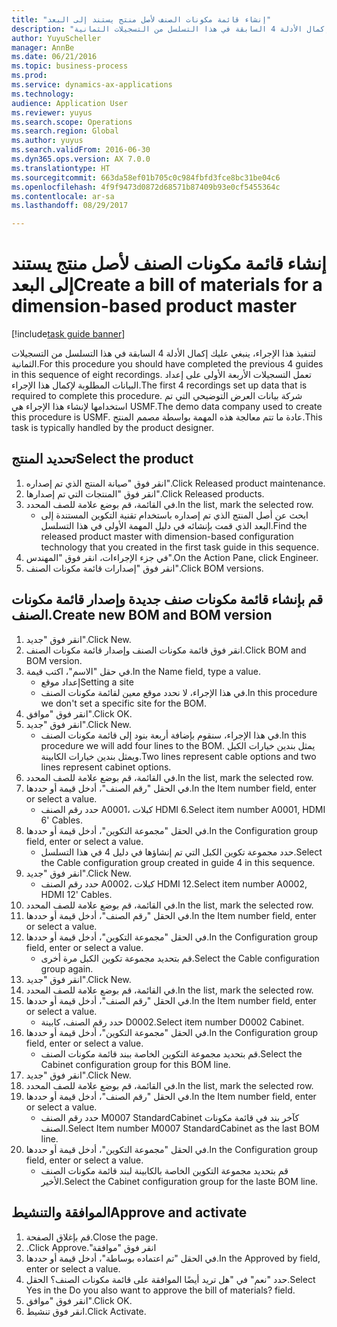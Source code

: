 ```yaml
--- 
title: "إنشاء قائمة مكونات الصنف لأصل منتج يستند إلى البعد"
description: "لتنفيذ هذا الإجراء، ينبغي عليك إكمال الأدلة 4 السابقة في هذا التسلسل من التسجيلات الثمانية."
author: YuyuScheller
manager: AnnBe
ms.date: 06/21/2016
ms.topic: business-process
ms.prod: 
ms.service: dynamics-ax-applications
ms.technology: 
audience: Application User
ms.reviewer: yuyus
ms.search.scope: Operations
ms.search.region: Global
ms.author: yuyus
ms.search.validFrom: 2016-06-30
ms.dyn365.ops.version: AX 7.0.0
ms.translationtype: HT
ms.sourcegitcommit: 663da58ef01b705c0c984fbfd3fce8bc31be04c6
ms.openlocfilehash: 4f9f9473d0872d68571b87409b93e0cf5455364c
ms.contentlocale: ar-sa
ms.lasthandoff: 08/29/2017

---
```

# <a name="create-a-bill-of-materials-for-a-dimension-based-product-master"></a><span data-ttu-id="f9f5d-103">إنشاء قائمة مكونات الصنف لأصل منتج يستند إلى البعد</span><span class="sxs-lookup"><span data-stu-id="f9f5d-103">Create a bill of materials for a dimension-based product master</span></span>

[!include[task guide banner](../../includes/task-guide-banner.md)]

<span data-ttu-id="f9f5d-104">لتنفيذ هذا الإجراء، ينبغي عليك إكمال الأدلة 4 السابقة في هذا التسلسل من التسجيلات الثمانية.</span><span class="sxs-lookup"><span data-stu-id="f9f5d-104">For this procedure you should have completed the previous 4 guides in this sequence of eight recordings.</span></span> <span data-ttu-id="f9f5d-105">تعمل التسجيلات الأربعة الأولى على إعداد البيانات المطلوبة لإكمال هذا الإجراء.</span><span class="sxs-lookup"><span data-stu-id="f9f5d-105">The first 4 recordings set up data that is required to complete this procedure.</span></span> <span data-ttu-id="f9f5d-106">شركة بيانات العرض التوضيحي التي تم استخدامها لإنشاء هذا الإجراء هي USMF.</span><span class="sxs-lookup"><span data-stu-id="f9f5d-106">The demo data company used to create this procedure is USMF.</span></span> <span data-ttu-id="f9f5d-107">عادة ما تتم معالجة هذه المهمة بواسطة مصمم المنتج.</span><span class="sxs-lookup"><span data-stu-id="f9f5d-107">This task is typically handled by the product designer.</span></span>


## <a name="select-the-product"></a><span data-ttu-id="f9f5d-108">تحديد المنتج</span><span class="sxs-lookup"><span data-stu-id="f9f5d-108">Select the product</span></span>
1. <span data-ttu-id="f9f5d-109">انقر فوق "صيانة المنتج الذي تم إصداره".</span><span class="sxs-lookup"><span data-stu-id="f9f5d-109">Click Released product maintenance.</span></span>
2. <span data-ttu-id="f9f5d-110">انقر فوق "المنتجات التي تم إصدارها".</span><span class="sxs-lookup"><span data-stu-id="f9f5d-110">Click Released products.</span></span>
3. <span data-ttu-id="f9f5d-111">في القائمة، قم بوضع علامة للصف المحدد.</span><span class="sxs-lookup"><span data-stu-id="f9f5d-111">In the list, mark the selected row.</span></span>
    * <span data-ttu-id="f9f5d-112">ابحث عن أصل المنتج الذي تم إصداره باستخدام تقنية التكوين المستندة إلى البعد الذي قمت بإنشائه في دليل المهمة الأولى في هذا التسلسل.</span><span class="sxs-lookup"><span data-stu-id="f9f5d-112">Find the released product master with dimension-based configuration technology that you created in the first task guide in this sequence.</span></span>  
4. <span data-ttu-id="f9f5d-113">في جزء الإجراءات، انقر فوق "المهندس".</span><span class="sxs-lookup"><span data-stu-id="f9f5d-113">On the Action Pane, click Engineer.</span></span>
5. <span data-ttu-id="f9f5d-114">انقر فوق "إصدارات قائمة مكونات الصنف".</span><span class="sxs-lookup"><span data-stu-id="f9f5d-114">Click BOM versions.</span></span>

## <a name="create-new-bom-and-bom-version"></a><span data-ttu-id="f9f5d-115">قم بإنشاء قائمة مكونات صنف جديدة وإصدار قائمة مكونات الصنف.</span><span class="sxs-lookup"><span data-stu-id="f9f5d-115">Create new BOM and BOM version</span></span>
1. <span data-ttu-id="f9f5d-116">انقر فوق "جديد".</span><span class="sxs-lookup"><span data-stu-id="f9f5d-116">Click New.</span></span>
2. <span data-ttu-id="f9f5d-117">انقر فوق قائمة مكونات الصنف وإصدار قائمة مكونات الصنف.</span><span class="sxs-lookup"><span data-stu-id="f9f5d-117">Click BOM and BOM version.</span></span>
3. <span data-ttu-id="f9f5d-118">في حقل "الاسم"، اكتب قيمة.</span><span class="sxs-lookup"><span data-stu-id="f9f5d-118">In the Name field, type a value.</span></span>
    * <span data-ttu-id="f9f5d-119">إعداد موقع</span><span class="sxs-lookup"><span data-stu-id="f9f5d-119">Setting a site</span></span>  
    * <span data-ttu-id="f9f5d-120">في هذا الإجراء، لا نحدد موقع معين لقائمة مكونات الصنف.</span><span class="sxs-lookup"><span data-stu-id="f9f5d-120">In this procedure we don't set a specific site for the BOM.</span></span>  
4. <span data-ttu-id="f9f5d-121">انقر فوق "موافق".</span><span class="sxs-lookup"><span data-stu-id="f9f5d-121">Click OK.</span></span>
5. <span data-ttu-id="f9f5d-122">انقر فوق "جديد".</span><span class="sxs-lookup"><span data-stu-id="f9f5d-122">Click New.</span></span>
    * <span data-ttu-id="f9f5d-123">في هذا الإجراء، سنقوم بإضافة أربعة بنود إلى قائمة مكونات الصنف.</span><span class="sxs-lookup"><span data-stu-id="f9f5d-123">In this procedure we will add four lines to the BOM.</span></span> <span data-ttu-id="f9f5d-124">يمثل بندين خيارات الكبل ويمثل بندين خيارات الكابينة.</span><span class="sxs-lookup"><span data-stu-id="f9f5d-124">Two lines represent cable options and two lines represent cabinet options.</span></span>  
6. <span data-ttu-id="f9f5d-125">في القائمة، قم بوضع علامة للصف المحدد.</span><span class="sxs-lookup"><span data-stu-id="f9f5d-125">In the list, mark the selected row.</span></span>
7. <span data-ttu-id="f9f5d-126">في الحقل "رقم الصنف"، أدخل قيمة أو حددها.</span><span class="sxs-lookup"><span data-stu-id="f9f5d-126">In the Item number field, enter or select a value.</span></span>
    * <span data-ttu-id="f9f5d-127">حدد رقم الصنف A0001، كبلات HDMI 6.</span><span class="sxs-lookup"><span data-stu-id="f9f5d-127">Select item number A0001, HDMI 6' Cables.</span></span>  
8. <span data-ttu-id="f9f5d-128">في الحقل "مجموعة التكوين"، أدخل قيمة أو حددها.</span><span class="sxs-lookup"><span data-stu-id="f9f5d-128">In the Configuration group field, enter or select a value.</span></span>
    * <span data-ttu-id="f9f5d-129">حدد مجموعة تكوين الكبل التي تم إنشاؤها في دليل 4 في هذا التسلسل.</span><span class="sxs-lookup"><span data-stu-id="f9f5d-129">Select the Cable configuration group created in guide 4 in this sequence.</span></span>  
9. <span data-ttu-id="f9f5d-130">انقر فوق "جديد".</span><span class="sxs-lookup"><span data-stu-id="f9f5d-130">Click New.</span></span>
    * <span data-ttu-id="f9f5d-131">حدد رقم الصنف A0002، كبلات HDMI 12.</span><span class="sxs-lookup"><span data-stu-id="f9f5d-131">Select item number A0002, HDMI 12' Cables.</span></span>  
10. <span data-ttu-id="f9f5d-132">في القائمة، قم بوضع علامة للصف المحدد.</span><span class="sxs-lookup"><span data-stu-id="f9f5d-132">In the list, mark the selected row.</span></span>
11. <span data-ttu-id="f9f5d-133">في الحقل "رقم الصنف"، أدخل قيمة أو حددها.</span><span class="sxs-lookup"><span data-stu-id="f9f5d-133">In the Item number field, enter or select a value.</span></span>
12. <span data-ttu-id="f9f5d-134">في الحقل "مجموعة التكوين"، أدخل قيمة أو حددها.</span><span class="sxs-lookup"><span data-stu-id="f9f5d-134">In the Configuration group field, enter or select a value.</span></span>
    * <span data-ttu-id="f9f5d-135">قم بتحديد مجموعة تكوين الكبل مرة أخرى.</span><span class="sxs-lookup"><span data-stu-id="f9f5d-135">Select the Cable configuration group again.</span></span>  
13. <span data-ttu-id="f9f5d-136">انقر فوق "جديد".</span><span class="sxs-lookup"><span data-stu-id="f9f5d-136">Click New.</span></span>
14. <span data-ttu-id="f9f5d-137">في القائمة، قم بوضع علامة للصف المحدد.</span><span class="sxs-lookup"><span data-stu-id="f9f5d-137">In the list, mark the selected row.</span></span>
15. <span data-ttu-id="f9f5d-138">في الحقل "رقم الصنف"، أدخل قيمة أو حددها.</span><span class="sxs-lookup"><span data-stu-id="f9f5d-138">In the Item number field, enter or select a value.</span></span>
    * <span data-ttu-id="f9f5d-139">حدد رقم الصنف، كابينة D0002.</span><span class="sxs-lookup"><span data-stu-id="f9f5d-139">Select item number D0002 Cabinet.</span></span>  
16. <span data-ttu-id="f9f5d-140">في الحقل "مجموعة التكوين"، أدخل قيمة أو حددها.</span><span class="sxs-lookup"><span data-stu-id="f9f5d-140">In the Configuration group field, enter or select a value.</span></span>
    * <span data-ttu-id="f9f5d-141">قم بتحديد مجموعة التكوين الخاصة ببند قائمة مكونات الصنف.</span><span class="sxs-lookup"><span data-stu-id="f9f5d-141">Select the Cabinet configuration group for this BOM line.</span></span>  
17. <span data-ttu-id="f9f5d-142">انقر فوق "جديد".</span><span class="sxs-lookup"><span data-stu-id="f9f5d-142">Click New.</span></span>
18. <span data-ttu-id="f9f5d-143">في القائمة، قم بوضع علامة للصف المحدد.</span><span class="sxs-lookup"><span data-stu-id="f9f5d-143">In the list, mark the selected row.</span></span>
19. <span data-ttu-id="f9f5d-144">في الحقل "رقم الصنف"، أدخل قيمة أو حددها.</span><span class="sxs-lookup"><span data-stu-id="f9f5d-144">In the Item number field, enter or select a value.</span></span>
    * <span data-ttu-id="f9f5d-145">حدد رقم الصنف M0007 StandardCabinet كآخر بند في قائمة مكونات الصنف.</span><span class="sxs-lookup"><span data-stu-id="f9f5d-145">Select Item number M0007 StandardCabinet as the last BOM line.</span></span>  
20. <span data-ttu-id="f9f5d-146">في الحقل "مجموعة التكوين"، أدخل قيمة أو حددها.</span><span class="sxs-lookup"><span data-stu-id="f9f5d-146">In the Configuration group field, enter or select a value.</span></span>
    * <span data-ttu-id="f9f5d-147">قم بتحديد مجموعة التكوين الخاصة بالكابينة لبند قائمة مكونات الصنف الأخير.</span><span class="sxs-lookup"><span data-stu-id="f9f5d-147">Select the Cabinet configuration group for the laste BOM line.</span></span>  

## <a name="approve-and-activate"></a><span data-ttu-id="f9f5d-148">الموافقة والتنشيط</span><span class="sxs-lookup"><span data-stu-id="f9f5d-148">Approve and activate</span></span>
1. <span data-ttu-id="f9f5d-149">قم بإغلاق الصفحة.</span><span class="sxs-lookup"><span data-stu-id="f9f5d-149">Close the page.</span></span>
2. <span data-ttu-id="f9f5d-150">انقر فوق "‏‫موافقة".</span><span class="sxs-lookup"><span data-stu-id="f9f5d-150">Click Approve.</span></span>
3. <span data-ttu-id="f9f5d-151">في الحقل "تم اعتماده بوساطة"، أدخل قيمة أو حددها.</span><span class="sxs-lookup"><span data-stu-id="f9f5d-151">In the Approved by field, enter or select a value.</span></span>
4. <span data-ttu-id="f9f5d-152">حدد "نعم" في "هل تريد أيضًا الموافقة على قائمة مكونات الصنف؟ الحقل.</span><span class="sxs-lookup"><span data-stu-id="f9f5d-152">Select Yes in the Do you also want to approve the bill of materials? field.</span></span>
5. <span data-ttu-id="f9f5d-153">انقر فوق "موافق".</span><span class="sxs-lookup"><span data-stu-id="f9f5d-153">Click OK.</span></span>
6. <span data-ttu-id="f9f5d-154">انقر فوق تنشيط.</span><span class="sxs-lookup"><span data-stu-id="f9f5d-154">Click Activate.</span></span>


